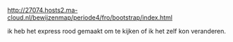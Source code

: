 http://27074.hosts2.ma-cloud.nl/bewijzenmap/periode4/fro/bootstrap/index.html

ik heb het express rood gemaakt om te kijken of ik het zelf kon veranderen.
